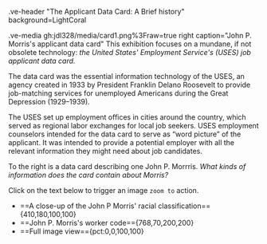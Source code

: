.ve-header "The Applicant Data Card: A Brief history" background=LightCoral


.ve-media gh:jdl328/media/card1.png%3Fraw=true right caption="John P. Morris's applicant data card"
This exhibition focuses on a mundane, if not obsolete technology: *the United States' Employment Service's (USES) job applicant data card.*


The data card was the essential information technology of the USES, an agency  created in 1933 by President Franklin Delano Roosevelt to provide job-matching services for unemployed Americans during the Great Depression (1929–1939).

The USES set up employment offices in cities around the country, which served as regional labor exchanges for local job seekers. USES employment counselors intended for the data card to serve as “word picture” of the applicant. It was intended to provide a potential employer with all the relevant information they might need about job candidates.

To the right is a data card describing one John P. Morrris. *What kinds of information does the card contain about Morris?*

Click on the text below to trigger an image `zoom to` action.
- ==A close-up of the John P Morris' racial classification=={410,180,100,100}
- ==John P. Morris's worker code=={768,70,200,200}
- ==Full image view=={pct:0,0,100,100}

